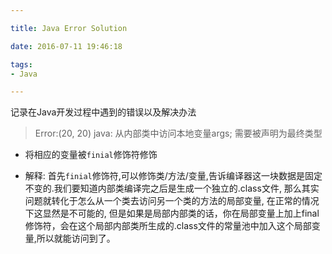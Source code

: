 ```yaml
---

title: Java Error Solution

date: 2016-07-11 19:46:18

tags:
- Java

---
```


记录在Java开发过程中遇到的错误以及解决办法
<!--more-->

> Error:(20, 20) java: 从内部类中访问本地变量args; 需要被声明为最终类型

- 将相应的变量被`finial`修饰符修饰 

- 解释:
  首先`finial`修饰符,可以修饰类/方法/变量,告诉编译器这一块数据是固定不变的.我们要知道内部类编译完之后是生成一个独立的.class文件, 那么其实问题就转化于怎么从一个类去访问另一个类的方法的局部变量, 在正常的情况下这显然是不可能的, 但是如果是局部内部类的话，你在局部变量上加上final修饰符，会在这个局部内部类所生成的.class文件的常量池中加入这个局部变量,所以就能访问到了。
                                                
                                                